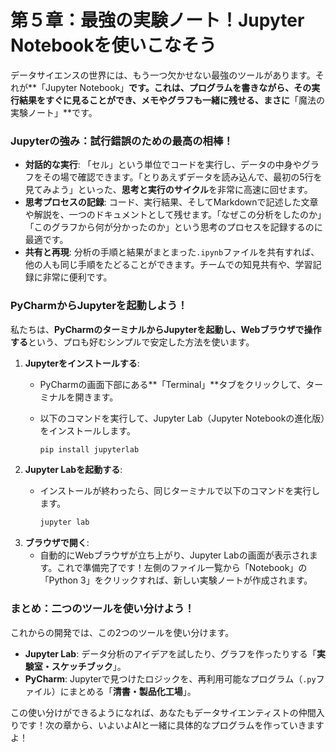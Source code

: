 # 第５章：最強の実験ノート！Jupyter Notebookを使いこなそう

データサイエンスの世界には、もう一つ欠かせない最強のツールがあります。それが**「Jupyter Notebook」**です。これは、プログラムを書きながら、その実行結果をすぐに見ることができ、メモやグラフも一緒に残せる、まさに**「魔法の実験ノート」**です。

### Jupyterの強み：試行錯誤のための最高の相棒！

*   **対話的な実行**: 「セル」という単位でコードを実行し、データの中身やグラフをその場で確認できます。「とりあえずデータを読み込んで、最初の5行を見てみよう」といった、**思考と実行のサイクル**を非常に高速に回せます。
*   **思考プロセスの記録**: コード、実行結果、そしてMarkdownで記述した文章や解説を、一つのドキュメントとして残せます。「なぜこの分析をしたのか」「このグラフから何が分かったのか」という思考のプロセスを記録するのに最適です。
*   **共有と再現**: 分析の手順と結果がまとまった`.ipynb`ファイルを共有すれば、他の人も同じ手順をたどることができます。チームでの知見共有や、学習記録に非常に便利です。

### PyCharmからJupyterを起動しよう！

私たちは、**PyCharmのターミナルからJupyterを起動し、Webブラウザで操作する**という、プロも好むシンプルで安定した方法を使います。

1.  **Jupyterをインストールする**:
    *   PyCharmの画面下部にある**「Terminal」**タブをクリックして、ターミナルを開きます。
    *   以下のコマンドを実行して、Jupyter Lab（Jupyter Notebookの進化版）をインストールします。

        ```bash
        pip install jupyterlab
        ```
2.  **Jupyter Labを起動する**:
    *   インストールが終わったら、同じターミナルで以下のコマンドを実行します。

        ```bash
        jupyter lab
        ```
3.  **ブラウザで開く**:
    *   自動的にWebブラウザが立ち上がり、Jupyter Labの画面が表示されます。これで準備完了です！左側のファイル一覧から「Notebook」の「Python 3」をクリックすれば、新しい実験ノートが作成されます。

### まとめ：二つのツールを使い分けよう！

これからの開発では、この2つのツールを使い分けます。
*   **Jupyter Lab**: データ分析のアイデアを試したり、グラフを作ったりする「**実験室・スケッチブック**」。
*   **PyCharm**: Jupyterで見つけたロジックを、再利用可能なプログラム（`.py`ファイル）にまとめる「**清書・製品化工場**」。

この使い分けができるようになれば、あなたもデータサイエンティストの仲間入りです！次の章から、いよいよAIと一緒に具体的なプログラムを作っていきますよ！
